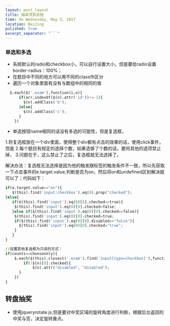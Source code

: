 ```yaml
---
layout: post_layout
title: 抽奖项目总结
time: On Wednesday, May 3, 2017
location: BeiJing
pulished: true
excerpt_separator: "```"
---
```



### 单选和多选
* 系统默认的radio和checkbox小，可以自行设置大小，但是要给radio设置border-radius：100%；
* 在题目中不同的地方可以用不同的class作区分
* 遍历一个对象里面有没有与数组中的相同的值

```python
  $.each($('.exam'),function(i,n){
      if(arr.indexOf($(n).attr('id'))!=-1){
        $(n).addClass('b');
      }else{
        $(n).addClass('c');
      }
    })
```
* 单选按钮name相同的话没有多选的可能性，但是复选框，

 1.将复选框放在一个div里面，使得整个div都有点击的效果的话，使用click事件，但是
 2.每个题目有规定的选择个数，如果选够了个数的话，要将其他的选项禁止掉，
 3.问题在于，这么禁止了之后，复选框就无法选择了。
 
 解决办法：复选框无法选择是因为他的触发跟标签的触发条件不一致，所以先获取一下点击事件的e.target.value,判断是否为on，然后将on和undefined区别解决就可以了；代码如下：

```python
if(e.target.value=="on"){
   $(this).find('input:checkbox').eq(0).prop("checked");
}else{
   if($(this).find('input').eq(0)[0].checked==true){
    $(this).find('input').eq(0)[0].checked=false;
   }else if($(this).find('input').eq(0)[0].checked==false){
    $(this).find('input').eq(0)[0].checked=true;
    if($(this).find('input').eq(0)[0].disabled=="false"){
      $(this).find('input').eq(0)[0].checked="true";
    }
   }
}

//设置其他复选框为只读的方式：
if(counts==chooseonly){
    $.each($(this).closest('.exam').find('input[type=checkbox]'),function(i,n){
        if(!$(n)[0].checked){
            $(n).attr("disabled", "disabled");
      }
    })
}

```

## 转盘抽奖
* 使用jqueryrotate.js,但是要对中奖区域的旋转角度进行判断，根据后台返回的中奖与否，决定旋转重点。
